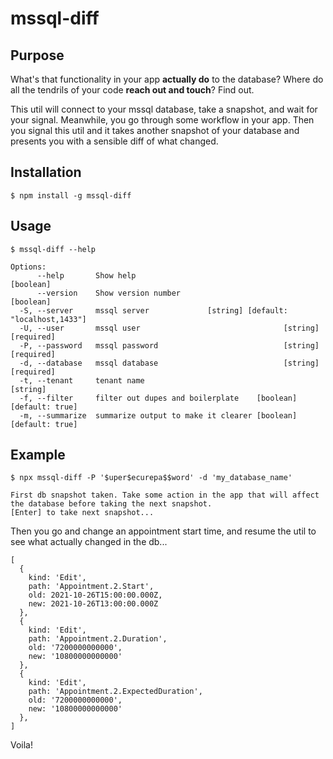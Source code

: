 # mssql-diff

## Purpose
What's that functionality in your app **actually do** to the database? Where do all the tendrils of your code **reach out and touch**? Find out.

This util will connect to your mssql database, take a snapshot, and wait for your signal. Meanwhile, you go through some workflow in your app. Then you signal this util and it takes another snapshot of your database and presents you with a sensible diff of what changed.

## Installation

```
$ npm install -g mssql-diff
```

## Usage

```
$ mssql-diff --help

Options:
      --help       Show help                                           [boolean]
      --version    Show version number                                 [boolean]
  -S, --server     mssql server             [string] [default: "localhost,1433"]
  -U, --user       mssql user                                [string] [required]
  -P, --password   mssql password                            [string] [required]
  -d, --database   mssql database                            [string] [required]
  -t, --tenant     tenant name                                          [string]
  -f, --filter     filter out dupes and boilerplate    [boolean] [default: true]
  -m, --summarize  summarize output to make it clearer [boolean] [default: true]
```

## Example

```
$ npx mssql-diff -P '$uper$ecurepa$$word' -d 'my_database_name'

First db snapshot taken. Take some action in the app that will affect the database before taking the next snapshot.
[Enter] to take next snapshot...
```

Then you go and change an appointment start time, and resume the util to see what actually changed in the db...

```
[
  {
    kind: 'Edit',
    path: 'Appointment.2.Start',
    old: 2021-10-26T15:00:00.000Z,
    new: 2021-10-26T13:00:00.000Z
  },
  {
    kind: 'Edit',
    path: 'Appointment.2.Duration',
    old: '7200000000000',
    new: '10800000000000'
  },
  {
    kind: 'Edit',
    path: 'Appointment.2.ExpectedDuration',
    old: '7200000000000',
    new: '10800000000000'
  },
]
```

Voila!

